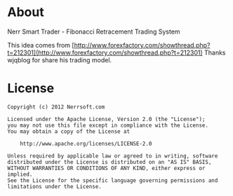 # About

Nerr Smart Trader - Fibonacci Retracement Trading System 

This idea comes from [http://www.forexfactory.com/showthread.php?t=212301](http://www.forexfactory.com/showthread.php?t=212301)
Thanks wjqblog for share his trading model.


# License

	Copyright (c) 2012 Nerrsoft.com

	Licensed under the Apache License, Version 2.0 (the "License");
	you may not use this file except in compliance with the License.
	You may obtain a copy of the License at

		http://www.apache.org/licenses/LICENSE-2.0

	Unless required by applicable law or agreed to in writing, software
	distributed under the License is distributed on an "AS IS" BASIS,
	WITHOUT WARRANTIES OR CONDITIONS OF ANY KIND, either express or implied.
	See the License for the specific language governing permissions and
	limitations under the License.